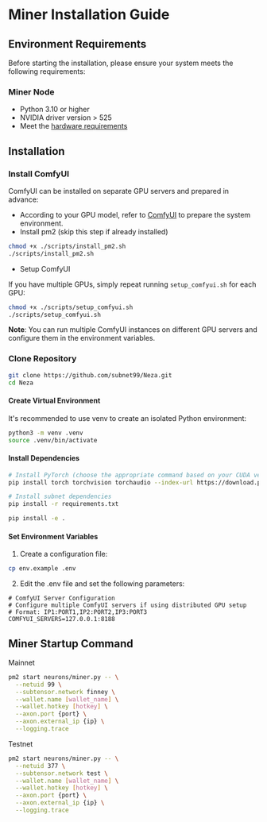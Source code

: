 # Miner Installation Guide

## Environment Requirements

Before starting the installation, please ensure your system meets the following requirements:

### Miner Node

- Python 3.10 or higher
- NVIDIA driver version > 525
- Meet the [hardware requirements](../README.md#miner-recommended-configuration)

## Installation

### Install ComfyUI

ComfyUI can be installed on separate GPU servers and prepared in advance:

- According to your GPU model, refer to [ComfyUI](https://github.com/comfyanonymous/ComfyUI) to prepare the system environment.
- Install pm2 (skip this step if already installed)

```bash
chmod +x ./scripts/install_pm2.sh
./scripts/install_pm2.sh
```

- Setup ComfyUI

If you have multiple GPUs, simply repeat running `setup_comfyui.sh` for each GPU:

```bash
chmod +x ./scripts/setup_comfyui.sh
./scripts/setup_comfyui.sh
```

**Note**: You can run multiple ComfyUI instances on different GPU servers and configure them in the environment variables.

### Clone Repository

```bash
git clone https://github.com/subnet99/Neza.git
cd Neza
```

#### Create Virtual Environment

It's recommended to use venv to create an isolated Python environment:

```bash
python3 -m venv .venv
source .venv/bin/activate
```

#### Install Dependencies

```bash
# Install PyTorch (choose the appropriate command based on your CUDA version)
pip install torch torchvision torchaudio --index-url https://download.pytorch.org/whl/cu118

# Install subnet dependencies
pip install -r requirements.txt

pip install -e .
```

#### Set Environment Variables

1. Create a configuration file:

```bash
cp env.example .env
```

2. Edit the .env file and set the following parameters:

```
# ComfyUI Server Configuration
# Configure multiple ComfyUI servers if using distributed GPU setup
# Format: IP1:PORT1,IP2:PORT2,IP3:PORT3
COMFYUI_SERVERS=127.0.0.1:8188
```

## Miner Startup Command

Mainnet

```bash
pm2 start neurons/miner.py -- \
  --netuid 99 \
  --subtensor.network finney \
  --wallet.name [wallet_name] \
  --wallet.hotkey [hotkey] \
  --axon.port {port} \
  --axon.external_ip {ip} \
  --logging.trace
```

Testnet

```bash
pm2 start neurons/miner.py -- \
  --netuid 377 \
  --subtensor.network test \
  --wallet.name [wallet_name] \
  --wallet.hotkey [hotkey] \
  --axon.port {port} \
  --axon.external_ip {ip} \
  --logging.trace
```
